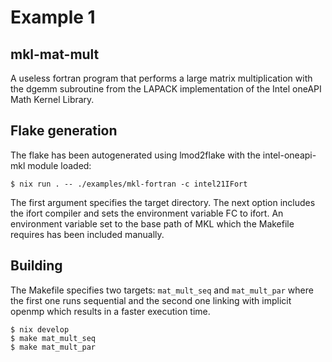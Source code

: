 # Example 1

## mkl-mat-mult

A useless fortran program that performs a large matrix multiplication with the dgemm subroutine from the LAPACK implementation of the Intel oneAPI Math Kernel Library.

## Flake generation

The flake has been autogenerated using lmod2flake with the intel-oneapi-mkl module loaded:
```
$ nix run . -- ./examples/mkl-fortran -c intel21IFort
```
The first argument specifies the target directory. The next option includes the ifort compiler and sets the environment variable FC to ifort. An environment variable set to the base path of MKL which the Makefile requires has been included manually.

## Building

The Makefile specifies two targets: `mat_mult_seq` and `mat_mult_par` where the first one runs sequential and the second one linking with implicit openmp which results in a faster execution time.
```
$ nix develop
$ make mat_mult_seq
$ make mat_mult_par
```

